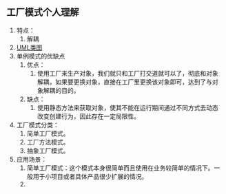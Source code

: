 ## 工厂模式个人理解
1. 特点：
   1. 解耦
2. [UML类图](https://github.com/lvkemitu/Design-patterns/blob/main/image/%E8%AE%BE%E8%AE%A1%E6%A8%A1%E5%BC%8FUML%E7%B1%BB%E5%9B%BE.png)
3. 单例模式的优缺点
   1. 优点：
      1. 使用工厂来生产对象，我们就只和工厂打交道就可以了，彻底和对象解耦，如果要更换对象，直接在工厂里更换该对象即可，达到了与对象解耦的目的。
   2. 缺点：
      1. 使用静态方法来获取对象，使其不能在运行期间通过不同方式去动态改变创建行为，因此存在一定局限性。
4. 工厂模式分类：
   1. 简单工厂模式。
   2. 工厂方法模式。
   3. 抽象工厂模式。
5. 应用场景：
   1. 简单工厂模式：这个模式本身很简单而且使用在业务较简单的情况下。一般用于小项目或者具体产品很少扩展的情况。
   2. 